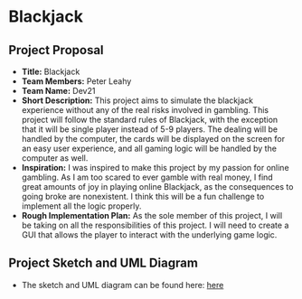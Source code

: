 # Blackjack

## Project Proposal
- **Title:** Blackjack
- **Team Members:** Peter Leahy
- **Team Name:** Dev21
- **Short Description:** This project aims to simulate the blackjack experience without any of the real risks involved in gambling. This project will follow the standard rules of Blackjack, with the exception that it will be single player instead of 5-9 players. The dealing will be handled by the computer,  the cards will be displayed on the screen for an easy user experience, and all gaming logic will be handled by the computer as well.
- **Inspiration:** I was inspired to make this project by my passion for online gambling. As I am too scared to ever gamble with real money, I find great amounts of joy in playing online Blackjack, as the consequences to going broke are nonexistent. I think this will be a fun challenge to implement all the logic properly. 
- **Rough Implementation Plan:** As the sole member of this project, I will be taking on all the responsibilities of this project. I will need to create a GUI that allows the player to interact with the underlying game logic. 

## Project Sketch and UML Diagram
- The sketch and UML diagram can be found here: [here](https://drive.google.com/drive/folders/1xSsqX25Rrsggnvo-Dl4NS1ZrQLiJVb9r?usp=sharing)

